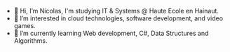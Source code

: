 - 👋 Hi, I’m Nicolas, I'm studying IT & Systems @ Haute Ecole en Hainaut.
- 👀 I’m interested in cloud technologies, software development, and video games.
- 🌱 I’m currently learning Web development, C#, Data Structures and Algorithms.

<!---
nicorisk/nicorisk is a ✨ special ✨ repository because its `README.md` (this file) appears on your GitHub profile.
You can click the Preview link to take a look at your changes.
--->

